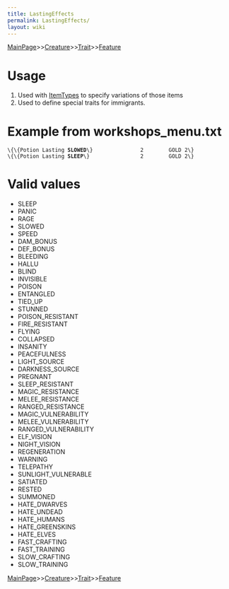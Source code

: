 ```yaml
---
title: LastingEffects
permalink: LastingEffects/
layout: wiki
---
```


[MainPage](/keeperrl_wiki/ "wikilink")>>[Creature](/keeperrl_wiki/Creature_Guide "wikilink")>>[Trait](/keeperrl_wiki/Trait_Guide "wikilink")>>[Feature](/keeperrl_wiki/Feature "wikilink")

Usage
=====

1.  Used with [ItemTypes](/keeperrl_wiki/ItemTypes "wikilink") to specify variations of
    those items
2.  Used to define special traits for immigrants.

Example from workshops\_menu.txt
================================

`\{\{Potion Lasting `**`SLOWED`**`\}               2        GOLD 2\}`  
`\{\{Potion Lasting `**`SLEEP`**`\}                2        GOLD 2\}`  

Valid values
============

-   SLEEP
-   PANIC
-   RAGE
-   SLOWED
-   SPEED
-   DAM\_BONUS
-   DEF\_BONUS
-   BLEEDING
-   HALLU
-   BLIND
-   INVISIBLE
-   POISON
-   ENTANGLED
-   TIED\_UP
-   STUNNED
-   POISON\_RESISTANT
-   FIRE\_RESISTANT
-   FLYING
-   COLLAPSED
-   INSANITY
-   PEACEFULNESS
-   LIGHT\_SOURCE
-   DARKNESS\_SOURCE
-   PREGNANT
-   SLEEP\_RESISTANT
-   MAGIC\_RESISTANCE
-   MELEE\_RESISTANCE
-   RANGED\_RESISTANCE
-   MAGIC\_VULNERABILITY
-   MELEE\_VULNERABILITY
-   RANGED\_VULNERABILITY
-   ELF\_VISION
-   NIGHT\_VISION
-   REGENERATION
-   WARNING
-   TELEPATHY
-   SUNLIGHT\_VULNERABLE
-   SATIATED
-   RESTED
-   SUMMONED
-   HATE\_DWARVES
-   HATE\_UNDEAD
-   HATE\_HUMANS
-   HATE\_GREENSKINS
-   HATE\_ELVES
-   FAST\_CRAFTING
-   FAST\_TRAINING
-   SLOW\_CRAFTING
-   SLOW\_TRAINING

[MainPage](/keeperrl_wiki/ "wikilink")>>[Creature](/keeperrl_wiki/Creature_Guide "wikilink")>>[Trait](/keeperrl_wiki/Trait_Guide "wikilink")>>[Feature](/keeperrl_wiki/Feature "wikilink")

